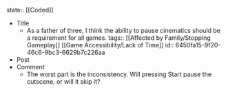 state:: [[Coded]]

- Title
	- As a father of three, I think the ability to pause cinematics should be a requirement for all games.
	  tags:: [[Affected by Family/Stopping Gameplay]] [[Game Accessibility/Lack of Time]]
	  id:: 6450fa15-9f20-46c6-9bc3-6629b7c226aa
- Post
- Comment
	- The worst part is the inconsistency. Will pressing Start pause the cutscene, or will it skip it?